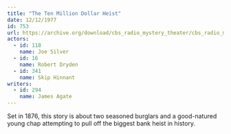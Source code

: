 ```yaml
---
title: "The Ten Million Dollar Heist"
date: 12/12/1977
id: 753
url: https://archive.org/download/cbs_radio_mystery_theater/cbs_radio_mystery_theater-0751-0800.zip/cbs_radio_mystery_theater-0751-0800%2Fcbsrmt_0753_the_ten_million_dollar_heist.mp3
actors:  
  - id: 118
    name: Joe Silver  
  - id: 16
    name: Robert Dryden  
  - id: 341
    name: Skip Hinnant
writers:  
  - id: 294
    name: James Agate
---
```

Set in 1876, this story is about two seasoned burglars and a good-natured young chap attempting to pull off the biggest bank heist in history.